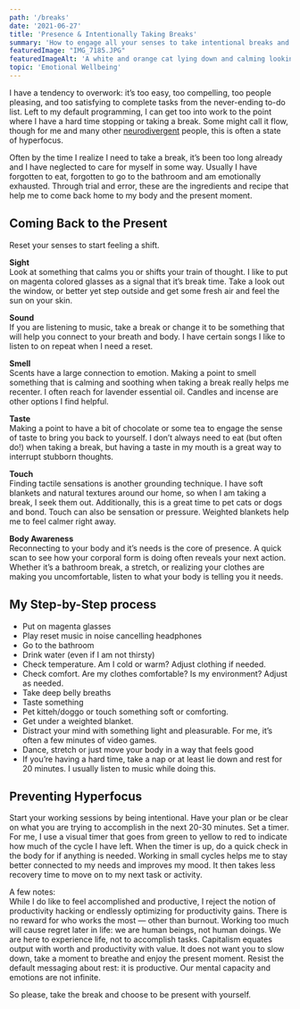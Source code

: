 ```yaml
---
path: '/breaks'
date: '2021-06-27'
title: 'Presence & Intentionally Taking Breaks'
summary: 'How to engage all your senses to take intentional breaks and recover from hyperfocus'
featuredImage: "IMG_7185.JPG"
featuredImageAlt: 'A white and orange cat lying down and calming looking out a window with their paws on the windowsill.'
topic: 'Emotional Wellbeing'
---
```


I have a tendency to overwork: it’s too easy, too compelling, too people pleasing, and too satisfying to complete tasks from the never-ending to-do list.  Left to my default programming, I can get too into work to the point where I have a hard time stopping or taking a break.  Some might call it flow, though for me and many other [neurodivergent](https://psychology.wikia.org/wiki/Neurodivergent) people, this is often a state of hyperfocus.

Often by the time I realize I need to take a break, it’s been too long already and I have neglected to care for myself in some way.  Usually I have forgotten to eat, forgotten to go to the bathroom and am emotionally exhausted.  Through trial and error, these are the ingredients and recipe that help me to come back home to my body and the present moment.

## Coming Back to the Present
Reset your senses to start feeling a shift.

**Sight** <br/>
Look at something that calms you or shifts your train of thought.  I like to put on magenta colored glasses as a signal that it’s break time.  Take a look out the window, or better yet step outside and get some fresh air and feel the sun on your skin.

**Sound** <br/>
If you are listening to music, take a break or change it to be something that will help you connect to your breath and body.  I have certain songs I like to listen to on repeat when I need a reset. 

**Smell** <br/>
Scents have a large connection to emotion.  Making a point to smell something that is calming and soothing when taking a break really helps me recenter.  I often reach for lavender essential oil.  Candles and incense are other options I find helpful.

**Taste** <br/>
Making a point to have a bit of chocolate or some tea to engage the sense of taste to bring you back to yourself.  I don’t always need to eat (but often do!) when taking a break, but having a taste in my mouth is a great way to interrupt stubborn thoughts.

**Touch** <br/>
Finding tactile sensations is another grounding technique.  I have soft blankets and natural textures around our home, so when I am taking a break, I seek them out.  Additionally, this is a great time to pet cats or dogs and bond.  Touch can also be sensation or pressure.  Weighted blankets help me to feel calmer right away.

**Body Awareness** <br/>
Reconnecting to your body and it’s needs is the core of presence.  A quick scan to see how your corporal form is doing often reveals your next action.  Whether it’s a bathroom break, a stretch, or realizing your clothes are making you uncomfortable, listen to what your body is telling you it needs.


## My Step-by-Step process
- Put on magenta glasses
- Play reset music in noise cancelling headphones
- Go to the bathroom
- Drink water (even if I am not thirsty)
- Check temperature.  Am I cold or warm?  Adjust clothing if needed.
- Check comfort.  Are my clothes comfortable?  Is my environment?  Adjust as needed.
- Take deep belly breaths
- Taste something
- Pet kitteh/doggo or touch something soft or comforting.
- Get under a weighted blanket.
- Distract your mind with something light and pleasurable.  For me, it’s often a few minutes of video games.
- Dance, stretch or just move your body in a way that feels good
- If you’re having a hard time, take a nap or at least lie down and rest for 20 minutes.  I usually listen to music while doing this.


## Preventing Hyperfocus
Start your working sessions by being intentional. Have your plan or be clear on what you are trying to accomplish in the next 20-30 minutes.  Set a timer.  For me, I use a visual timer that goes from green to yellow to red to indicate how much of the cycle I have left.  When the timer is up, do a quick check in the body for if anything is needed.  Working in small cycles helps me to stay better connected to my needs and improves my mood.  It then takes less recovery time to move on to my next task or activity.

A few notes: <br />
While I do like to feel accomplished and productive, I reject the notion of productivity hacking or endlessly optimizing for productivity gains.  There is no reward for who works the most — other than burnout.  Working too much will cause regret later in life: we are human beings, not human doings.  We are here to experience life, not to accomplish tasks.  Capitalism equates output with worth and productivity with value. It does not want you to slow down, take a moment to breathe and enjoy the present moment.  Resist the default messaging about rest: it is productive.  Our mental capacity and emotions are not infinite.

So please, take the break and choose to be present with yourself.
